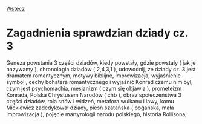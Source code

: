 [Wstecz](../polski.md)

# Zagadnienia sprawdzian dziady cz. 3

Geneza powstania 3 części dziadów, kiedy powstały, gdzie powstały ( jak je nazywamy ), chronologia dziadów ( 2,4,3,1 ), udowodnij, że dziady cz. 3 jest dramatem romantycznym, motywy biblijne, improwizacja, wyjaśnienie symboli, cechy bohatera romantycznego i wyjaśnić Konrad czemu nim był, czym jest psychomachia, mesjanizm ( czym się objawia ), prometeizm Konrada, Polska Chrystusem Narodów ( chb ), obraz społeczeństwa 3 części dziadów, rola snów i widzeń, metafora wulkanu i lawy, komu Mickiewicz zadedykował dziady,
pieśń szatańska ( pogańska, mała improwizacja ), pojęcie martyrologii narodu polskiego, historia Rollisona,